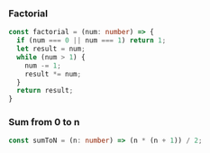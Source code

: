 ### Factorial
```ts
const factorial = (num: number) => {
  if (num === 0 || num === 1) return 1;
  let result = num;
  while (num > 1) {
    num -= 1;
    result *= num;
  }
  return result;
}
```

### Sum from 0 to n
```ts
const sumToN = (n: number) => (n * (n + 1)) / 2;
```